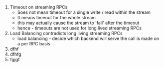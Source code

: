 1. Timeout on streaming RPCs
   - Soes not mean timeout for a single write / read within the stream
   - It means timeout for the whole stream
   - this may actually cause the stream to 'fail' after the timeout
   - hence - timeouts are not used for long lived streaming RPCs
2. Load Balancing contradicts long living streaming RPCs
   - load balancing - decide which backend will serve the call is made on a per RPC basis
3. dfhf
4. dfhfg
5. fgjgf